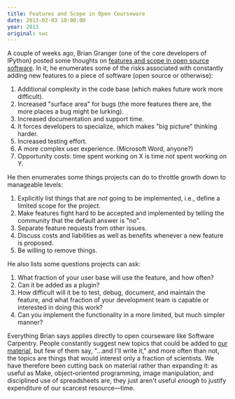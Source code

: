 ```yaml
---
title: Features and Scope in Open Courseware
date: 2013-02-03 10:00:00
year: 2013
original: swc
---
```


<p>A couple of weeks ago, Brian Granger (one of the core developers of IPython) posted some thoughts on <a href="http://brianegranger.com/?p=249">features and scope in open source software</a>.  In it, he enumerates some of the risks associated with constantly adding new features to a piece of software (open source or otherwise):</p>

<ol>
  <li>Additional complexity in the code base (which makes future work more difficult).</li>
  <li>Increased "surface area" for bugs (the more features there are, the more places a bug might be lurking).</li>
  <li>Increased documentation and support time.</li>
  <li>It forces developers to specialize, which makes "big picture" thinking harder.</li>
  <li>Increased testing effort.</li>
  <li>A more complex user experience.  (Microsoft Word, anyone?)</li>
  <li>Opportunity costs: time spent working on X is time <em>not</em> spent working on Y.</li>
</ol>

<p>He then enumerates some things projects can do to throttle growth down to manageable levels:</p>

<ol>
  <li>Explicitly list things that are <em>not</em> going to be implemented, i.e., define a limited scope for the project.</li>
  <li>Make features fight hard to be accepted and implemented by telling the community that the default answer is "no".</li>
  <li>Separate feature requests from other issues.</li>
  <li>Discuss costs and liabilities as well as benefits whenever a new feature is proposed.</li>
  <li>Be willing to remove things.</li>
</ol>

<p>He also lists some questions projects can ask:</p>

<ol>
  <li>What fraction of your user base will use the feature, and how often?</li>
  <li>Can it be added as a plugin?</li>
  <li>How difficult will it be to test, debug, document, and maintain the feature, and what fraction of your development team is capable or interested in doing this work?</li>
  <li>Can you implement the functionality in a more limited, but much simpler manner?</li>
</ol>

<p>Everything Brian says applies directly to open courseware like Software Carpentry.  People constantly suggest new topics that could be added to <a href="{{site.baseurl}}/lessons/">our material</a>, but few of them say, "...and I'll write it," and more often than not, the topics are things that would interest only a fraction of scientists.  We have therefore been cutting back on material rather than expanding it: as useful as Make, object-oriented programming, image manipulation, and disciplined use of spreadsheets are, they just aren't useful <em>enough</em> to justify expenditure of our scarcest resource&mdash;time.</p>

